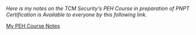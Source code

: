 _Here is my notes on the TCM Security's PEH Course in preparation of PNPT Certification is Available to everyone by this following link._

[My PEH Course Notes]([url](https://grand-umbrella-9a0.notion.site/Active-Directory-Notes-PEH-version-a2ed14b82e30436ba1dcce207c8f7168?pvs=4)https://grand-umbrella-9a0.notion.site/Active-Directory-Notes-PEH-version-a2ed14b82e30436ba1dcce207c8f7168?pvs=4)

